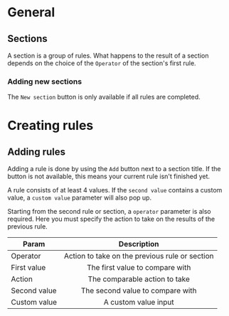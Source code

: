 # General
## Sections
A section is a group of rules. What happens to the result of a section depends on the choice of the `Operator` of the section's first rule.

### Adding new sections
The `New section` button is only available if all rules are completed. 

# Creating rules
## Adding rules
Adding a rule is done by using the `Add` button next to a section title. If the button is not available, this means your current rule isn't finished yet.

A rule consists of at least 4 values. If the `second value` contains a custom value, a `custom value` parameter will also pop up.

Starting from the second rule or section, a `operator` parameter is also required. Here you must specify the action to take on the results of the previous rule. 
  

| Param        | Description           |
| ------------- |:-------------:|
| Operator   | Action to take on the previous rule or section |
| First value   | The first value to compare with |
| Action        | The comparable action to take |
| Second value| The second value to compare with |
| Custom value| A custom value input |


 